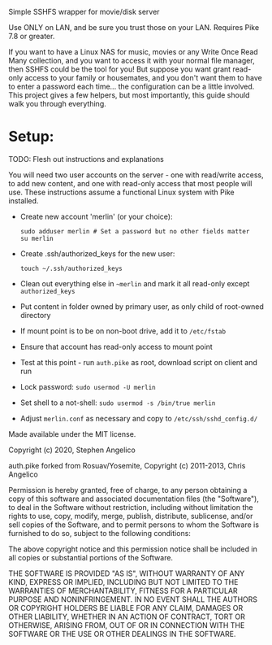Simple SSHFS wrapper for movie/disk server

Use ONLY on LAN, and be sure you trust those on your LAN.
Requires Pike 7.8 or greater.

If you want to have a Linux NAS for music, movies or any Write Once Read Many
collection, and you want to access it with your normal file manager, then SSHFS
could be the tool for you! But suppose you want grant read-only access to your
family or housemates, and you don't want them to have to enter a password each
time... the configuration can be a little involved. This project gives a few
helpers, but most importantly, this guide should walk you through everything.

Setup:
======

TODO: Flesh out instructions and explanations

You will need two user accounts on the server - one with read/write access, to
add new content, and one with read-only access that most people will use.
These instructions assume a functional Linux system with Pike installed.

- Create new account 'merlin' (or your choice):

  ```
  sudo adduser merlin # Set a password but no other fields matter
  su merlin
  ```

- Create .ssh/authorized_keys for the new user:

  ```
  touch ~/.ssh/authorized_keys
  ```

- Clean out everything else in `~merlin` and mark it all read-only except `authorized_keys`
- Put content in folder owned by primary user, as only child of root-owned directory
- If mount point is to be on non-boot drive, add it to `/etc/fstab`
- Ensure that account has read-only access to mount point
- Test at this point - run `auth.pike` as root, download script on client and run
- Lock password: `sudo usermod -U merlin`
- Set shell to a not-shell: `sudo usermod -s /bin/true merlin`
- Adjust `merlin.conf` as necessary and copy to `/etc/ssh/sshd_config.d/`

Made available under the MIT license.

Copyright (c) 2020, Stephen Angelico

auth.pike forked from Rosuav/Yosemite, Copyright (c) 2011-2013, Chris Angelico

Permission is hereby granted, free of charge, to any person obtaining a copy of 
this software and associated documentation files (the "Software"), to deal in 
the Software without restriction, including without limitation the rights to 
use, copy, modify, merge, publish, distribute, sublicense, and/or sell copies 
of the Software, and to permit persons to whom the Software is furnished to do 
so, subject to the following conditions:

The above copyright notice and this permission notice shall be included in all 
copies or substantial portions of the Software.

THE SOFTWARE IS PROVIDED "AS IS", WITHOUT WARRANTY OF ANY KIND, EXPRESS OR 
IMPLIED, INCLUDING BUT NOT LIMITED TO THE WARRANTIES OF MERCHANTABILITY, 
FITNESS FOR A PARTICULAR PURPOSE AND NONINFRINGEMENT. IN NO EVENT SHALL THE 
AUTHORS OR COPYRIGHT HOLDERS BE LIABLE FOR ANY CLAIM, DAMAGES OR OTHER 
LIABILITY, WHETHER IN AN ACTION OF CONTRACT, TORT OR OTHERWISE, ARISING FROM, 
OUT OF OR IN CONNECTION WITH THE SOFTWARE OR THE USE OR OTHER DEALINGS IN THE 
SOFTWARE.

